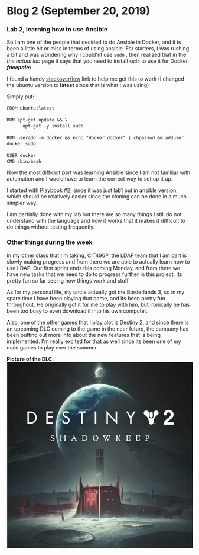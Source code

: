 # Blog 2 (September 20, 2019)

### Lab 2, learning how to use Ansible

So I am one of the people that decided to do Ansible in Docker, and it is been a little hit or miss in terms of using ansible.  For starters, I was rushing a bit and was wondering why I could'nt use `sudo` , then realized that in the _the actual lab_ page it says that you need to install `sudo` to use it for Docker. **_facepalm_**


I found a handy [stackoverflow](https://stackoverflow.com/q/25845538) link to help me get this to work (I changed the ubuntu version to **latest** since that is what I was using)

Simply put:
```
FROM ubuntu:latest

RUN apt-get update && \
      apt-get -y install sudo

RUN useradd -m docker && echo "docker:docker" | chpasswd && adduser docker sudo

USER docker
CMD /bin/bash
```

Now the most difficult part was learning Ansible since I am not familiar with automation and I would have to learn the correct way to set up it up. 

I started with Playbook #2, since it was just lab1 but in ansible version, which should be relatively easier since the cloning can be done in a much simpler way.

I am partially done with my lab but there are so many things I still do not understand with the language and how it works that it makes it difficult to do things without testing frequently.

### Other things during the week

In my other class that I'm taking, CIT496P, the LDAP team that I am part is slowly making progress and from there we are able to actually learn how to use LDAP.  Our first sprint ends this coming Monday, and from there we have new tasks that we need to do to progress further in this project.  Its pretty fun so far seeing how things work and stuff.

As for my personal life, my uncle actually got me Borderlands 3, so in my spare time I have been playing that game, and its been pretty fun throughout. He originally got it for me to play with him, but ironically he has been too busy to even download it into his own computer. 

Also, one of the other games that I play alot is Destiny 2, and since there is an upcoming DLC coming to the game in the near future, the company has been putting out more info about the new features that is being implemented.  I'm really excited for that as well since its been one of my main games to play over the summer. 

**Picture of the DLC:**
![Shadowkeep](https://github.com/FurenchiFurai/furenchifurai.github.io/blob/master/Destiny%202%20Shadowkeep.png?raw=true)

